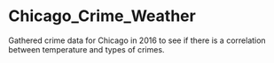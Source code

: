 # Chicago_Crime_Weather
Gathered crime data for Chicago in 2016 to see if there is a correlation between temperature and types of crimes. 
